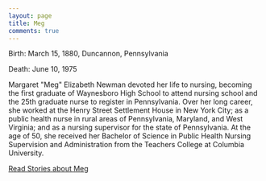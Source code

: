```yaml
---
layout: page
title: Meg
comments: true
---
```


Birth: March 15, 1880, Duncannon, Pennsylvania

Death: June 10, 1975

Margaret "Meg" Elizabeth Newman devoted her life to nursing, becoming the first graduate of Waynesboro High School to attend nursing school and the 25th graduate nurse to register in Pennsylvania. Over her long career, she worked at the Henry Street Settlement House in New York City; as a public health nurse in rural areas of Pennsylvania, Maryland, and West Virginia; and as a nursing supervisor for the state of Pennsylvania. At the age of 50, she received her Bachelor of Science in Public Health Nursing Supervision and Administration from the Teachers College at Columbia University.

[Read Stories about Meg]({{site.baseurl}}/category/meg)
